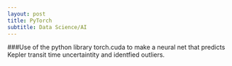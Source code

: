 ```yaml
---
layout: post
title: PyTorch
subtitle: Data Science/AI
---
```


###Use of the python library torch.cuda to make a neural net that predicts Kepler transit time uncertaintity and identfied outliers. 
